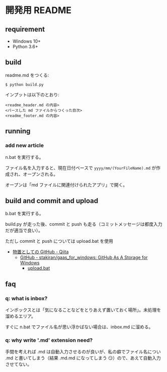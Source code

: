 # 開発用 README

## requirement
- Windows 10+
- Python 3.6+

## build
readme.md をつくる:

```
$ python build.py
```

インプットは以下のとおり:

```
<readme_header.md の内容>
<パースした md ファイルからつくった目次>
<readme_footer.md の内容>
```

## running

### add new article
n.bat を実行する。

ファイル名を入力すると、現在日付ベースで `yyyy/mm/(YourFileName).md` が作成され、オープンされる。

オープンは「md ファイルに関連付けられたアプリ」で開く。

## build and commit and upload
b.bat を実行する。

build.py が走った後、commit と push も走る（コミットメッセージは都度入力だが適当で良い）。

ただし commit と push については upload.bat を使用

- [物置としての GitHub - Qiita](https://qiita.com/sta/items/9f146817f1335a6d9306)
  - [GitHub - stakiran/gaas_for_windows: GitHub As A Storage for Windows](https://github.com/stakiran/gaas_for_windows)
    - [upload.bat](https://github.com/stakiran/gaas_for_windows/blob/master/upload.bat)

## faq

### q: what is inbox?
インボックスとは「気になることなどをとりあえず置いておく場所」。未処理を溜めるエリア。

すぐに n.bat でファイル名が思い浮かばない場合は、inbox.md に溜める。

### q: why write '.md' extension need?
手間を考えれば .md は自動入力させるのが良いが、私の癖でファイル名につい .md と書いてしまう（結果 .md.md になってしまう :smirk:）ので、あえて自動入力させてない。
